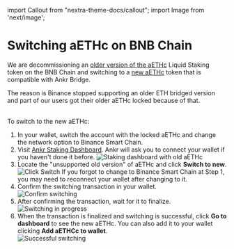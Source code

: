 import Callout from "nextra-theme-docs/callout";
import Image from 'next/image';

# Switching aETHc on BNB Chain

We are decommissioning an [older version of the aETHc](https://bscscan.com/token/0x973616ff3b9d8f88411c5b4e6f928ee541e4d01f) Liquid Staking token on the BNB Chain and switching to a [new aETHc](https://bscscan.com/token/0xe05a08226c49b636acf99c40da8dc6af83ce5bb3) token that is compatible with Ankr Bridge.

The reason is Binance stopped supporting an older ETH bridged version and part of our users got their older aETHc locked because of that.<br /><br />

To switch to the new aETHc: 

1. In your wallet, switch the account with the locked aETHc and change the network option to Binance Smart Chain. 
2. Visit [Ankr Staking Dashboard](https://www.ankr.com/staking/dashboard/). Ankr will ask you to connect your wallet if you haven't done it before. 
    <Image src="/switch-old-aethc-to-new/dashboard-init.png" alt="Staking dashboard with old aETHc" width={1000} height={500} />
3. Locate the "unsupported old version" of aETHc and click **Switch to new**.<br /> 
   <Image src="/switch-old-aethc-to-new/old-aethc-click-switch.png" alt="Click Switch" width={497} height={200} />
   <Callout>
     If you forgot to change to Binance Smart Chain at Step 1, you may need to reconnect your wallet after changing to it.
   </Callout>
4. Confirm the switching transaction in your wallet. <br />
   <Image src="/switch-old-aethc-to-new/confirm-switching.png" alt="Confirm switching" width={310} height={500} />
5. After confirming the transaction, wait for it to finalize. <br />
   <Image src="/switch-old-aethc-to-new/switching-pending.png" alt="Switching in progress" width={550} height={400} />
6. When the transaction is finalized and switching is successful, click **Go to dashboard** to see the new aETHc. 
   You can also  add it to your wallet clicking **Add aETHCc to wallet**. <br />
   <Image src="/switch-old-aethc-to-new/switching-success.png" alt="Successful switching" width={550} height={350} />





